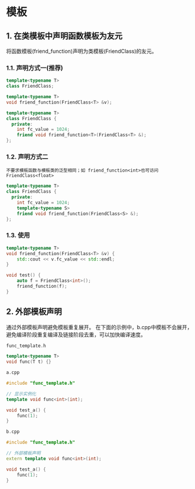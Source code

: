 # 模板

## 1. 在类模板中声明函数模板为友元

将函数模板(friend_function)声明为类模板(FriendClass)的友元。

### 1.1. 声明方式一(推荐)

```cpp
template<typename T>
class FriendClass;

template<typename T>
void friend_function(FriendClass<T> &v);

template<typename T>
class FriendClass {
  private:
    int fc_value = 1024;
    friend void friend_function<T>(FriendClass<T> &);
};
```

### 1.2. 声明方式二

```text
不要求模板函数与模板类的泛型相同；如 friend_function<int>也可访问FriendClass<float>
```

```cpp
template<typename T>
class FriendClass {
  private:
    int fc_value = 1024;
    template<typename S>
    friend void friend_function(FriendClass<S> &);
};
```

### 1.3. 使用

```cpp
template<typename T>
void friend_function(FriendClass<T> &v) {
    std::cout << v.fc_value << std::endl;
}

void test() {
    auto f = FriendClass<int>();
    friend_function(f);
}

```

## 2. 外部模板声明

通过外部模板声明避免模板重复展开。
在下面的示例中，b.cpp中模板不会展开，避免编译阶段重复编译及链接阶段去重，可以加快编译速度。

```cpp
func_template.h 

template<typename T>
void func(T t) {}
```

```cpp
a.cpp

#include "func_template.h"

// 显示实例化
template void func<int>(int);

void test_a() {
    func(1);
}
```

```cpp
b.cpp

#include "func_template.h"

// 外部模板声明
extern template void func<int>(int);

void test_a() {
    func(1);
}
```
